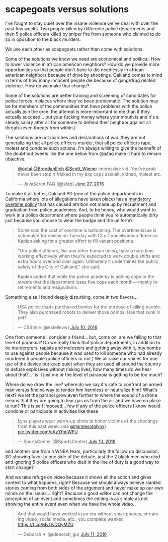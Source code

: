 # scapegoats versus solutions

I've fought to stay quiet over the insane violence we've deal with over the past few weeks. Two people killed by differente police departments and then 5 police officers killed by sniper fire from someone who claimed to do so in oposition to the black murders.

We use each other as scapegoats rather than come with solutions.

Some of the solutions we know we need are economical and political. How to lower violence in african american neighbors? How do we provide more opportunities so that people don't have to die needlessly in african american neighbors because of drive by shootings. Oakland comes to mind in terms of how many innocent people die because of gang/drug related violence. How do we make that change?

Some of the solutions are better training and screening of candidates for police forces in places where they've been problematic. The solution may be for members of the communities that have problems with the police actually join the orce. the attempt is more important to me than if they actually succeed... put your fucking money where your mouth is and it's a steady salary after all for someone to defend their neighbor against all threats (even threats from within.)

The solutions are not marches and declarations of war. they are not generalizing that all police officers murder, that all police officers rape, molest and condone such actions. I'm always willing to give the bennefit of the doubt but tweets like the one below from @jsfaq make it hard to remain objective.

<blockquote class="twitter-tweet" data-lang="en"><p lang="en" dir="ltr"><a href="https://twitter.com/octal">@octal</a> <a href="https://twitter.com/BrendanEich">@BrendanEich</a> <a href="https://twitter.com/Scott_Wiener">@Scott_Wiener</a> Impressive vid. You&#39;ve prob never been stop&#39;n&#39;frisked In my exp cops assualt, kidnap, molest etc.</p>&mdash; JavaScript FAQ (@jsfaq) <a href="https://twitter.com/jsfaq/status/747289977311006720">June 27, 2016</a></blockquote>
<script async src="//platform.twitter.com/widgets.js" charset="utf-8"></script>

To make it all better, Oakland PD (one of the police departments in California where lots of allegations have taken place) has a [mandatory overtime policy](http://sanfrancisco.cbslocal.com/2014/05/12/oakland-police-officers-burnt-out-on-mandatory-overtime-as-city-reexamines-policy/) that has caused attrition not made up by recruitment and graduation from police academies. And, to be hones, who would want to work in a police department where people think you're automatically dirty just because you choose to wear the badge and the uniform?

> Some said the cost of overtime is ballooning. The overtime issue is scheduled for review on Tuesday with City Councilwoman Rebecca Kaplan asking for a greater effort to fill vacant positions.

> “Our police officers, like any other human being, have a hard time working effectively when they’re expected to work double shifts and extra hours over and over again. Ultimately it undermines the public safety of the City of Oakland,” she said.

> Kaplan added that while the police academy is adding cops to the streets that the department loses five cops each month— mostly to retirements and resignations.

Something else I found deeply disturbing, come in two flavors...

<blockquote class="twitter-tweet" data-partner="tweetdeck"><p lang="en" dir="ltr">USA police depts purchased bombs for the purpose of killing people. They also purchased robots to deliver those bombs. Has that sunk in yet?</p>&mdash; CSStelle (@estellevw) <a href="https://twitter.com/estellevw/status/752150728555130882">July 10, 2016</a></blockquote>

One from someone I consider a friend... but, come on, are we falling to that level of paranoia? Do we really think that police departments, in addition to be murdererers, rapists and molesters and getting away with it, buy bombs to use against people because it was used to kill someone who had already murdered 5 people (police officers or not.) We all raise our voices for one use of the device but keep quiet when they are used all around the country to defuse explosives without risking lives, how many times do we hear about that?.... is it just me or the level of paranoia is getting to be too much?

Where do we draw the line? where do we say it's safe to confront an armed man versus findina  way to render him harmless or neutralize him? What's next? we let the paranoi grow even further to where the sound of a drone means that they are going to tear gas us from the air and we have no place to run? This is self imposed... few if any of the police officers I know would condone or participate in activities like these


<blockquote class="twitter-tweet" data-partner="tweetdeck"><p lang="en" dir="ltr">Lynx players wear warm-up shirts to honor victims of the shootings from this past week. (via <a href="https://twitter.com/minnesotalynx">@minnesotalynx</a>) <a href="https://t.co/cAzYfmjWFU">pic.twitter.com/cAzYfmjWFU</a></p>&mdash; SportsCenter (@SportsCenter) <a href="https://twitter.com/SportsCenter/status/752150757412106244">July 10, 2016</a></blockquote>
<script async src="//platform.twitter.com/widgets.js" charset="utf-8"></script>

and another one from a WNBA team, particularly the follow up discussion. SO showing favor to one side of the debate, just the 2 black men who died and ignoring 5 police officers who died in the line of duty is a good way to start change?

And we take refuge on video because it shows all the action and gives context to what happens, right? Because we should always believe slanted stories coming from both sides of the argument and never make up our own minds on the issues... right? Because a good editor can not change the perception of an event and sometimes the editing is as simple as not showing the entire event even when we have the whole video.

<blockquote class="twitter-tweet" data-partner="tweetdeck"><p lang="en" dir="ltr">And that would have worked in an era without smartphones, streaming video, social media, etc., you complete wanker. <a href="https://t.co/MvOvDQyMZU">https://t.co/MvOvDQyMZU</a></p>&mdash; Deborah ✶ (@deborah_gu) <a href="https://twitter.com/deborah_gu/status/752340532748251137">July 11, 2016</a></blockquote>


